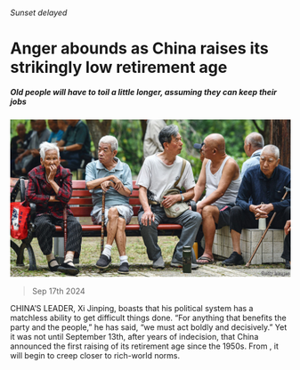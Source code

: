 ###### Sunset delayed

# Anger abounds as China raises its strikingly low retirement age 

##### Old people will have to toil a little longer, assuming they can keep their jobs 

![image](images/20240921_CNP001.jpg) 

> Sep 17th 2024 

CHINA’S LEADER, Xi Jinping, boasts that his political system has a matchless ability to get difficult things done. “For anything that benefits the party and the people,” he has said, “we must act boldly and decisively.” Yet it was not until September 13th, after years of indecision, that China announced the first raising of its retirement age since the 1950s. From , it will begin to creep closer to rich-world norms.

